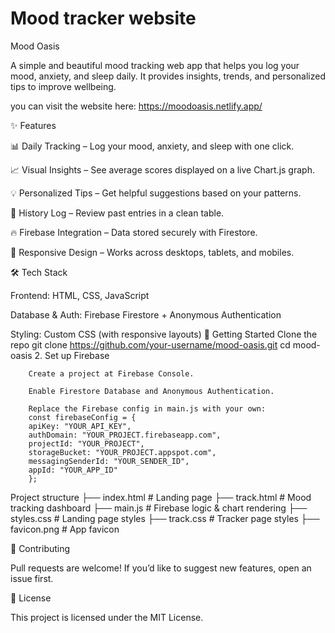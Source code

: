 # Mood tracker website

Mood Oasis

A simple and beautiful mood tracking web app that helps you log your mood, anxiety, and sleep daily.
It provides insights, trends, and personalized tips to improve wellbeing.

you can visit the website here: https://moodoasis.netlify.app/


✨ Features

  📊 Daily Tracking – Log your mood, anxiety, and sleep with one click.

  📈 Visual Insights – See average scores displayed on a live Chart.js graph.

  💡 Personalized Tips – Get helpful suggestions based on your patterns.

  📖 History Log – Review past entries in a clean table.

  🔥 Firebase Integration – Data stored securely with Firestore.

  🎨 Responsive Design – Works across desktops, tablets, and mobiles.

🛠️ Tech Stack

  Frontend: HTML, CSS, JavaScript

  Database & Auth: Firebase Firestore + Anonymous Authentication

  Styling: Custom CSS (with responsive layouts)
  🚀 Getting Started
      Clone the repo
         git clone https://github.com/your-username/mood-oasis.git
         cd mood-oasis
      2. Set up Firebase

        Create a project at Firebase Console.

        Enable Firestore Database and Anonymous Authentication.

        Replace the Firebase config in main.js with your own:
        const firebaseConfig = {
        apiKey: "YOUR_API_KEY",
        authDomain: "YOUR_PROJECT.firebaseapp.com",
        projectId: "YOUR_PROJECT",
        storageBucket: "YOUR_PROJECT.appspot.com",
        messagingSenderId: "YOUR_SENDER_ID",
        appId: "YOUR_APP_ID"
        };

  Project structure
├── index.html        # Landing page
├── track.html        # Mood tracking dashboard
├── main.js           # Firebase logic & chart rendering
├── styles.css        # Landing page styles
├── track.css         # Tracker page styles
├── favicon.png       # App favicon


🙌 Contributing

Pull requests are welcome! If you’d like to suggest new features, open an issue first.

📜 License

This project is licensed under the MIT License.


